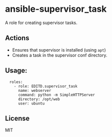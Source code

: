 # ansible-supervisor_task

A role for creating supervisor tasks.


## Actions

- Ensures that supervisor is installed (using `apt`)
- Creates a task in the supervisor conf directory.


## Usage:
```
  roles:
    - role: EDITD.supervisor_task
      name: webserver
      command: python -m SimpleHTTPServer
      directory: /opt/web
      user: ubuntu
```

## License

MIT
